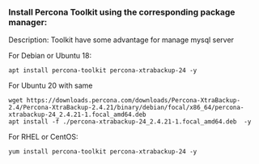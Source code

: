 ### Install Percona Toolkit using the corresponding package manager:
Description: Toolkit have some advantage for manage mysql server

For Debian or Ubuntu 18:

```
apt install percona-toolkit percona-xtrabackup-24 -y
```
For Ubuntu 20 with same 
```
wget https://downloads.percona.com/downloads/Percona-XtraBackup-2.4/Percona-XtraBackup-2.4.21/binary/debian/focal/x86_64/percona-xtrabackup-24_2.4.21-1.focal_amd64.deb
apt install -f ./percona-xtrabackup-24_2.4.21-1.focal_amd64.deb  -y
```

For RHEL or CentOS:

```
yum install percona-toolkit percona-xtrabackup-24 -y
```
